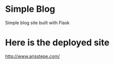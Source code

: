 # Simple Blog
Simple blog site built with Flask

# Here is the deployed site
http://www.arisstepe.com/
